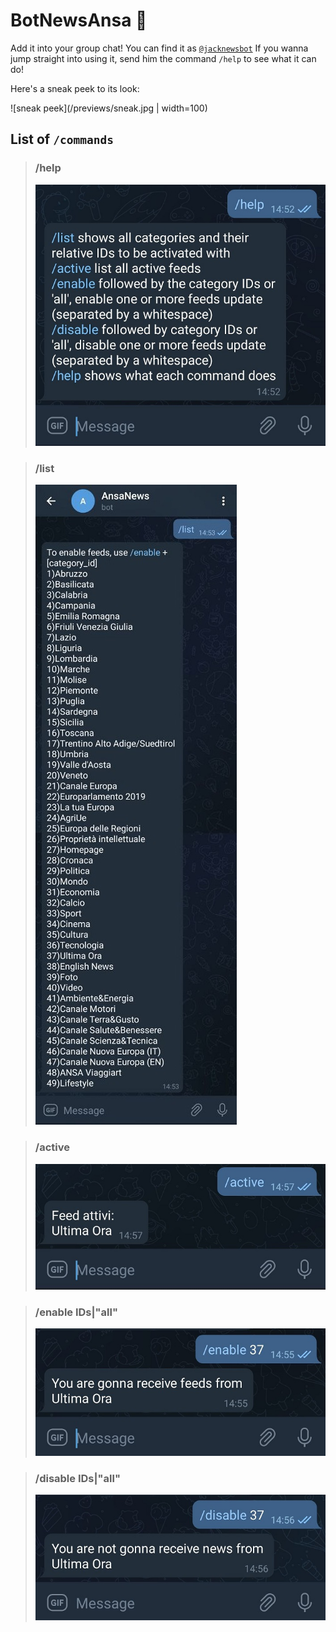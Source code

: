 # BotNewsAnsa :robot:
Add it into your group chat! You can find it as [`@jacknewsbot`](https://telegram.me/jacknewsbot)
If you wanna jump straight into using it, send him the command `/help` to see what it can do!

Here's a sneak peek to its look:

![sneak peek](/previews/sneak.jpg | width=100)

## List of `/commands`
> ### /help
> ![helpimg](/previews/help.jpg)

> ### /list 
> ![listimg](/previews/list.jpg)

> ### /active
> ![activeimg](/previews/active.jpg)

> ### /enable IDs|"all"
> ![enableimg](/previews/enable.jpg)

> ### /disable IDs|"all"
> ![disableimg](/previews/disable.jpg)
